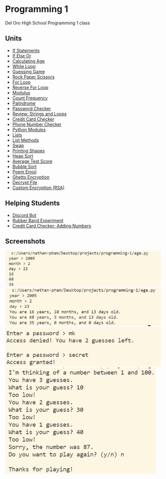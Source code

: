 # Programming 1
Del Oro High School Programming 1 class

## Units
* [If Statements](if_statement.py)
* [If Else Or](if_else_or.py)
* [Calculating Age](age.py)
* [While Loop](while_loop.py)
* [Guessing Game](guessing_game.py)
* [Rock Paper Scissors](rock_paper_scissors.py)
* [For Loop](for_loop.py)
* [Reverse For Loop](reverse_for_loop.py)
* [Modulus](modulus.py)
* [Count Frequency](count_frequency.py)
* [Palindrome](palindrome.py)
* [Password Checker](password_checker.py)
* [Review: Strings and Loops](review_strings_loops.py)
* [Credit Card Checker](credit_checker.py)
* [Phone Number Checker](phone_number_checker.py)
* [Python Modules](modules.py)
* [Lists](lists.py)
* [List Methods](list_methods.py)
* [Swap](swap.py)
* [Printing Shapes](printing_shapes.py)
* [Heap Sort](/heap_sort.py)
* [Average Test Score](/average_test_score.py)
* [Bubble Sort](/bubble_sort.py)
* [Poem Emoji](/poem_emoji.py)
* [Ghetto Encryption](ghetto_encryption.py)
* [Decrypt File](decrypt_file.py)
* [Custom Encryption (RSA)](custom_encryption.py)

## Helping Students
* [Discord Bot](discord_bot.py)
* [Rubber Band Experiment](rubberbands_experiment/rubberbands.py)
* [Credit Card Checker: Adding Numbers](adding_numbers.py)

## Screenshots
![](screenshots/2022-01-06-10-06-02.png)
![](screenshots/2022-01-06-10-22-06.png)
![](screenshots/while_loop.png)
![](screenshots/2022-01-10-09-36-11.png)